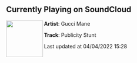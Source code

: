 ## Currently Playing on SoundCloud

[<img align="left" width="100" src="https://i1.sndcdn.com/artworks-fKvmJpKYNTD1-0-t500x500.jpg">](https://soundcloud.com/flameemojimusic/publicity-stunt)

**Artist**: Gucci Mane 

**Track**: Publicity Stunt

Last updated at 04/04/2022 15:28
